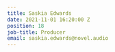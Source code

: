 ```yaml
---
title: Saskia Edwards
date: 2021-11-01 16:20:00 Z
position: 18
job-title: Producer
email: saskia.edwards@novel.audio
---
```


